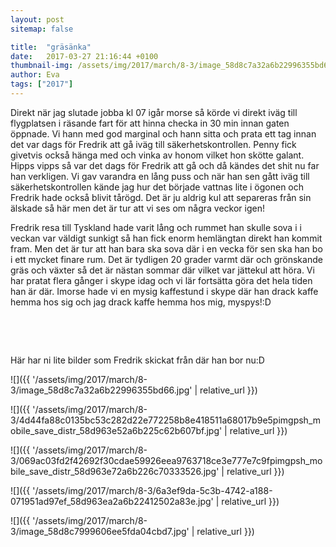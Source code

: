 ```yaml
---
layout: post
sitemap: false

title:  "gräsänka"
date:   2017-03-27 21:16:44 +0100
thumbnail-img: /assets/img/2017/march/8-3/image_58d8c7a32a6b22996355bd66.jpg
author: Eva
tags: ["2017"]
---
```


Direkt när jag slutade jobba kl 07 igår morse så körde vi direkt iväg till flygplatsen i räsande fart för att hinna checka in 30 min innan gaten öppnade. Vi hann med god marginal och hann sitta och prata ett tag innan det var dags för Fredrik att gå iväg till säkerhetskontrollen. Penny fick givetvis också hänga med och vinka av honom vilket hon skötte galant. Hipps vipps så var det dags för Fredrik att gå och då kändes det shit nu far han verkligen. Vi gav varandra en lång puss och när han sen gått iväg till säkerhetskontrollen kände jag hur det började vattnas lite i ögonen och Fredrik hade också blivit tårögd. Det är ju aldrig kul att separeras från sin älskade så här men det är tur att vi ses om några veckor igen! 

Fredrik resa till Tyskland hade varit lång och rummet han skulle sova i i veckan var väldigt sunkigt så han fick enorm hemlängtan direkt han kommit fram. Men det är tur att han bara ska sova där i en vecka för sen ska han bo i ett mycket finare rum. Det är tydligen 20 grader varmt där och grönskande gräs och växter så det är nästan sommar där vilket var jättekul att höra. Vi har pratat flera gånger i skype idag och vi lär fortsätta göra det hela tiden han är där. Imorse hade vi en mysig kaffestund i skype där han drack kaffe hemma hos sig och jag drack kaffe hemma hos mig, myspys!:D 




 













 







Här har ni lite bilder som Fredrik skickat från där han bor nu:D

![]({{ '/assets/img/2017/march/8-3/image_58d8c7a32a6b22996355bd66.jpg'  | relative_url }})

![]({{ '/assets/img/2017/march/8-3/4d44fa88c0135bc53c282d22e772258b8e418511a68017b9e5pimgpsh_mobile_save_distr_58d963e52a6b225c62b607bf.jpg'  | relative_url }})

![]({{ '/assets/img/2017/march/8-3/069ac03fd2f42692f30cdae59926eea9763718ce3e777e7c9fpimgpsh_mobile_save_distr_58d963e72a6b226c70333526.jpg'  | relative_url }})

![]({{ '/assets/img/2017/march/8-3/6a3ef9da-5c3b-4742-a188-071951ad97ef_58d963ea2a6b22412502a83e.jpg'  | relative_url }})

![]({{ '/assets/img/2017/march/8-3/image_58d8c7999606ee5fda04cbd7.jpg'  | relative_url }})


